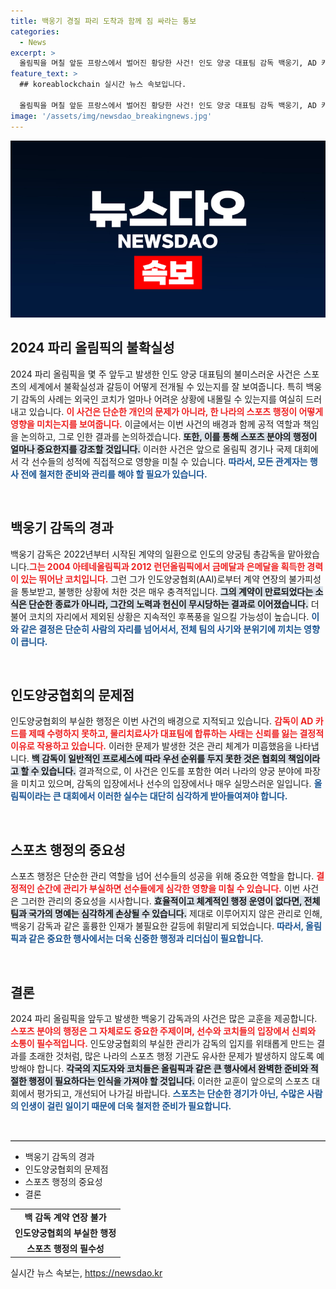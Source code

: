 ```yaml
---
title: 백웅기 경질 파리 도착과 함께 짐 싸라는 통보
categories:
  - News
excerpt: >
  올림픽을 며칠 앞둔 프랑스에서 벌어진 황당한 사건! 인도 양궁 대표팀 감독 백웅기, AD 카드 발급 놓고 협회에 의해 제외돼 논란이 일고 있다. 모욕적이라며 대표팀과의 재계약 거부 의사 밝혀.
feature_text: >
  ## koreablockchain 실시간 뉴스 속보입니다.

  올림픽을 며칠 앞둔 프랑스에서 벌어진 황당한 사건! 인도 양궁 대표팀 감독 백웅기, AD 카드 발급 놓고 협회에 의해 제외돼 논란이 일고 있다. 모욕적이라며 대표팀과의 재계약 거부 의사 밝혀.
image: '/assets/img/newsdao_breakingnews.jpg'
---
```


<p><img src="/assets/img/newsdao_breakingnews.jpg" alt="koreablockchain 속보" /></p>

<h2 data-ke-size="size26">2024 파리 올림픽의 불확실성</h2>

<p data-ke-size="size16">2024 파리 올림픽을 몇 주 앞두고 발생한 인도 양궁 대표팀의 불미스러운 사건은 스포츠의 세계에서 불확실성과 갈등이 어떻게 전개될 수 있는지를 잘 보여줍니다. 특히 백웅기 감독의 사례는 외국인 코치가 얼마나 어려운 상황에 내몰릴 수 있는지를 여실히 드러내고 있습니다. <b><span style="color: #ee2323;">이 사건은 단순한 개인의 문제가 아니라, 한 나라의 스포츠 행정이 어떻게 영향을 미치는지를 보여줍니다.</span></b> 이글에서는 이번 사건의 배경과 함께 공적 역할과 책임을 논의하고, 그로 인한 결과를 논의하겠습니다. <b><span style="background-color: #21538527;">또한, 이를 통해 스포츠 분야의 행정이 얼마나 중요한지를 강조할 것입니다.</span></b> 이러한 사건은 앞으로 올림픽 경기나 국제 대회에서 각 선수들의 성적에 직접적으로 영향을 미칠 수 있습니다. <b><span style="color: #1a5490;">따라서, 모든 관계자는 행사 전에 철저한 준비와 관리를 해야 할 필요가 있습니다.</span></b></p>

<p data-ke-size="size16">&nbsp;</p>

<h2 data-ke-size="size26">백웅기 감독의 경과</h2>

<p data-ke-size="size16">백웅기 감독은 2022년부터 시작된 계약의 일환으로 인도의 양궁팀 총감독을 맡아왔습니다.<b><span style="color: #ee2323;">그는 2004 아테네올림픽과 2012 런던올림픽에서 금메달과 은메달을 획득한 경력이 있는 뛰어난 코치입니다.</span></b> 그런 그가 인도양궁협회(AAI)로부터 계약 연장의 불가피성을 통보받고, 불행한 상황에 처한 것은 매우 충격적입니다. <b><span style="background-color: #21538527;">그의 계약이 만료되었다는 소식은 단순한 종료가 아니라, 그간의 노력과 헌신이 무시당하는 결과로 이어졌습니다.</span></b> 더불어 코치의 자리에서 제외된 상황은 지속적인 후폭풍을 일으킬 가능성이 높습니다. <b><span style="color: #1a5490;">이와 같은 결정은 단순히 사람의 자리를 넘어서서, 전체 팀의 사기와 분위기에 끼치는 영향이 큽니다.</span></b></p>

<p data-ke-size="size16">&nbsp;</p>

<h2 data-ke-size="size26">인도양궁협회의 문제점</h2>

<p data-ke-size="size16">인도양궁협회의 부실한 행정은 이번 사건의 배경으로 지적되고 있습니다. <b><span style="color: #ee2323;">감독이 AD 카드를 제때 수령하지 못하고, 물리치료사가 대표팀에 합류하는 사태는 신뢰를 잃는 결정적 이유로 작용하고 있습니다.</span></b> 이러한 문제가 발생한 것은 관리 체계가 미흡했음을 나타냅니다. <b><span style="background-color: #21538527;">백 감독이 일반적인 프로세스에 따라 우선 순위를 두지 못한 것은 협회의 책임이라고 할 수 있습니다.</span></b> 결과적으로, 이 사건은 인도를 포함한 여러 나라의 양궁 분야에 파장을 미치고 있으며, 감독의 입장에서나 선수의 입장에서나 매우 실망스러운 일입니다. <b><span style="color: #1a5490;">올림픽이라는 큰 대회에서 이러한 실수는 대단히 심각하게 받아들여져야 합니다.</span></b></p>

<p data-ke-size="size16">&nbsp;</p>

<h2 data-ke-size="size26">스포츠 행정의 중요성</h2>

<p data-ke-size="size16">스포츠 행정은 단순한 관리 역할을 넘어 선수들의 성공을 위해 중요한 역할을 합니다. <b><span style="color: #ee2323;">결정적인 순간에 관리가 부실하면 선수들에게 심각한 영향을 미칠 수 있습니다.</span></b> 이번 사건은 그러한 관리의 중요성을 시사합니다. <b><span style="background-color: #21538527;">효율적이고 체계적인 행정 운영이 없다면, 전체 팀과 국가의 명예는 심각하게 손상될 수 있습니다.</span></b> 제대로 이루어지지 않은 관리로 인해, 백웅기 감독과 같은 훌륭한 인재가 불필요한 갈등에 휘말리게 되었습니다. <b><span style="color: #1a5490;">따라서, 올림픽과 같은 중요한 행사에서는 더욱 신중한 행정과 리더십이 필요합니다.</span></b></p>

<p data-ke-size="size16">&nbsp;</p>

<h2 data-ke-size="size26">결론</h2>

<p data-ke-size="size16">2024 파리 올림픽을 앞두고 발생한 백웅기 감독과의 사건은 많은 교훈을 제공합니다. <b><span style="color: #ee2323;">스포츠 분야의 행정은 그 자체로도 중요한 주제이며, 선수와 코치들의 입장에서 신뢰와 소통이 필수적입니다.</span></b> 인도양궁협회의 부실한 관리가 감독의 입지를 위태롭게 만드는 결과를 초래한 것처럼, 많은 나라의 스포츠 행정 기관도 유사한 문제가 발생하지 않도록 예방해야 합니다. <b><span style="background-color: #21538527;">각국의 지도자와 코치들은 올림픽과 같은 큰 행사에서 완벽한 준비와 적절한 행정이 필요하다는 인식을 가져야 할 것입니다.</span></b> 이러한 교훈이 앞으로의 스포츠 대회에서 평가되고, 개선되어 나가길 바랍니다. <b><span style="color: #1a5490;">스포츠는 단순한 경기가 아닌, 수많은 사람의 인생이 걸린 일이기 때문에 더욱 철저한 준비가 필요합니다.</span></b></p>

<p><p data-ke-size="size16">&nbsp;</p &gt;</p>

<hr style="height:1px;border:none;border-top:1px solid #cccccc;"/>

<ul>
    <li>백웅기 감독의 경과</li>
    <li>인도양궁협회의 문제점</li>
    <li>스포츠 행정의 중요성</li>
    <li>결론</li>
</ul>

<table style="width: 100%;">
    <tbody>
        <tr>
            <td style="text-align: center; height: 17px;"><b>백 감독 계약 연장 불가</b></td>
        </tr>
        <tr>
            <td style="text-align: center; height: 17px;"><b>인도양궁협회의 부실한 행정</b></td>
        </tr>
        <tr>
            <td style="text-align: center; height: 17px;"><b>스포츠 행정의 필수성</b></td>
        </tr>
    </tbody>
</table>
실시간 뉴스 속보는, <a href="https://newsdao.kr" rel="dofollow">https://newsdao.kr</a>


